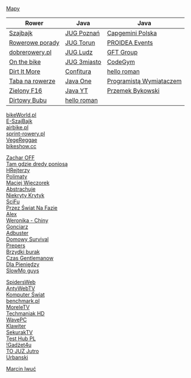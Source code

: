 [Mapy](https://wego.here.com)<br/>

Rower                                                                                     | Java                                                                                 | Java
----------------------------------------------------------------------------------------- | ------------------------------------------------------------------------------------ | ------------------------------------------------------------------------------------
[Szajbajk](https://www.youtube.com/channel/UCj_XEf7oed3iSWHbUCWsgGw/videos)               | [JUG Poznań](https://www.youtube.com/channel/UCNQqIfvcYb1nWNFP-X1woAQ/videos)        | [Capgemini Polska](https://www.youtube.com/channel/UCgOGj-zvVJAOG8hecLH3oMA/videos)
[Rowerowe porady](https://www.youtube.com/user/roweroweporady/videos)                     | [JUG Torun](https://www.youtube.com/channel/UCLuHypXd9ODOivs7gRpxNZg/videos)         | [PROIDEA Events](https://www.youtube.com/user/PROIDEAconferences/videos)
[dobrerowery.pl](https://www.youtube.com/channel/UCgbnwxGAINTV2CCK1WWtiAQ/videos)         | [JUG Ludz](https://www.youtube.com/user/juglodz/videos)                              | [GFT Group](https://www.youtube.com/c/Gft_Group/videos)
[On the bike](https://www.youtube.com/user/onthebikedotcom/videos)                        | [JUG 3miasto](https://www.youtube.com/channel/UCU5x5RmlIUUTyZIQKZkXHUw/videos)       | [CodeGym](https://www.youtube.com/channel/UCkrztSaBYw1aZO8a9lB9ykA/videos)
[Dirt It More](https://www.youtube.com/c/DirtItMore/videos)                               | [Confitura](https://www.youtube.com/user/confiturapl/playlists)                      | [hello roman](https://www.youtube.com/c/helloroman/videos)
[Taba na rowerze](https://www.youtube.com/channel/UCYUxfC6LFeVAYrTXpisrVJA/videos)        | [Java One](https://www.youtube.com/channel/UCdDhYMT2USoLdh4SZIsu_1g)                 | [Programistą Wymiataczem](https://www.youtube.com/channel/UCAui1BOGjOPM-ur9Zxtye_Q/videos)
[Zielony F16](https://www.youtube.com/user/ZielonyF16/videos)                             | [Java YT](https://www.youtube.com/user/java)                                         | [Przemek Bykowski](https://www.youtube.com/c/PrzemekBykowski/videos)
[Dirtowy Bubu](https://www.youtube.com/channel/UCPk8sOlAw5shFML0Lxl4Gog/videos)           | [hello roman](https://www.youtube.com/c/helloroman/videos)                           | 

[bikeWorld.pl](https://www.youtube.com/user/bikeworldPL/videos)<br/>
[E-SzajBajk](https://www.youtube.com/channel/UCcrmlsGgp8E1aAQDy0GWlpw/videos)<br/>
[airbike.pl](https://www.youtube.com/c/airbikecompl/videos)<br/>
[sprint-rowery.pl](https://www.youtube.com/channel/UCyIvtTZmgL1gj0Vvo48TLqA/videos)<br/>
[VegeReggae](https://www.youtube.com/c/VegeReggae/videos)<br/>
[bikeshow.cc](https://www.youtube.com/c/bikeshowcc/videos)<br/>

[Zachar OFF](https://www.youtube.com/c/ZacharOFF/videos)<br/>
[Tam gdzie dredy poniosą](https://www.youtube.com/channel/UCZjwCqGo3qLPwFMjrNnCAnQ/videos)<br/>
[HRejterzy](https://www.youtube.com/c/HRejterzy/videos)<br/>
[Polimaty](https://www.youtube.com/user/Polimaty/videos)<br/>
[Maciej Wieczorek](https://www.youtube.com/c/MaciejWieczorek/videos)<br/>
[Abstrachuje](https://www.youtube.com/user/AbstrachujeTV/videos)<br/>
[Niekryty Krytyk](https://www.youtube.com/user/Macfra84/videos)<br/>
[SciFu](https://www.youtube.com/user/SciTeraz/videos)<br/>
[Przez Świat Na Fazie](https://www.youtube.com/channel/UC8uYStXS2ElBFLZVfuYzIxg/videos)<br/>
[Alex](https://www.youtube.com/channel/UCQXS7JpIdulNnIfwDx5bkIg/videos)<br/>
[Weronika - Chiny](https://www.youtube.com/user/notsofreakk/videos)<br/>
[Gonciarz](https://www.youtube.com/user/wybuchajacebeczki/videos)<br/>
[Adbuster](https://www.youtube.com/user/bankowo1/videos)<br/>
[Domowy Survival](https://www.youtube.com/user/DomowySurvival/videos)<br/>
[Prepers](https://www.youtube.com/channel/UCMu4P84tJjP3L5HiJ7ykknQ/videos)<br/>
[Brzydki burak](https://www.youtube.com/user/BrzydkiBurak/videos)<br/>
[Czas Gentlemanow](https://www.youtube.com/user/CzasGentlemanow/videos)<br/>
[Dla Pieniędzy](https://www.youtube.com/channel/UCyHVSusYgnxrGGfx0SOHekw/videos)<br/>
[SlowMo guys](https://www.youtube.com/user/theslowmoguys/videos)<br/>

[SpidersWeb](https://www.youtube.com/user/tvspidersweb/videos)<br/>
[AntyWebTV](https://www.youtube.com/user/AntywebTV/videos)<br/>
[Komputer Świat](https://www.youtube.com/user/KomputerSwiatOnline/videos)<br/>
[benchmark.pl](https://www.youtube.com/user/benchmarkpl/videos)<br/>
[MoreleTV](https://www.youtube.com/user/MoreleTV/videos)<br/>
[Techmaniak HD](https://www.youtube.com/channel/UCpcpLkGxmT2kln46R0enOZw/videos)<br/>
[WavePC](https://www.youtube.com/user/DawidN20v2/videos)<br/>
[Klawiter](https://www.youtube.com/channel/UCLr4hMhk_2KE0GUBSBrspGA/videos)<br/>
[SekurakTV](https://www.youtube.com/channel/UCfxk5idSdKXTEqAOa8YXIgw/videos)<br/>
[Test Hub PL](https://www.youtube.com/user/TestHubPL/videos)<br/>
[!Gadżet4u](https://www.youtube.com/channel/UCkfLvhUZPltL-1hFdwP0Cgg/videos)<br/>
[TO JUZ Jutro](https://www.youtube.com/channel/UCv9wKjBogC5AVG54s_Imn0A/videos)<br/>
[Urbanski](https://www.youtube.com/user/twardyreset/videos)<br/>

[Marcin Iwuć](https://www.youtube.com/c/MarcinIwućFBO/videos)<br/>
